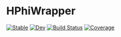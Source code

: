 # HPhiWrapper

[![Stable](https://img.shields.io/badge/docs-stable-blue.svg)](https://ultimatile.github.io/HPhiWrapper.jl/stable/)
[![Dev](https://img.shields.io/badge/docs-dev-blue.svg)](https://ultimatile.github.io/HPhiWrapper.jl/dev/)
[![Build Status](https://github.com/ultimatile/HPhiWrapper.jl/actions/workflows/CI.yml/badge.svg?branch=main)](https://github.com/ultimatile/HPhiWrapper.jl/actions/workflows/CI.yml?query=branch%3Amain)
[![Coverage](https://codecov.io/gh/ultimatile/HPhiWrapper.jl/branch/main/graph/badge.svg)](https://codecov.io/gh/ultimatile/HPhiWrapper.jl)
